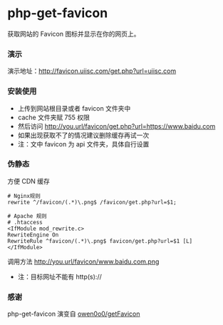 # php-get-favicon

获取网站的 Favicon 图标并显示在你的网页上。

### 演示

演示地址：<a href="http://favicon.uiisc.com/get.php?url=uiisc.com" target="_blank">http://favicon.uiisc.com/get.php?url=uiisc.com</a>

### 安装使用

- 上传到网站根目录或者 favicon 文件夹中
- cache 文件夹赋 755 权限
- 然后访问 http://you.url/favicon/get.php?url=https://www.baidu.com
- 如果出现获取不了的情况建议删除缓存再试一次
- 注：文中 favicon 为 api 文件夹，具体自行设置

### 伪静态

方便 CDN 缓存

```nginx
# Nginx规则
rewrite ^/favicon/(.*)\.png$ /favicon/get.php?url=$1;

# Apache 规则
# .htaccess
<IfModule mod_rewrite.c>
RewriteEngine On
RewriteRule ^favicon/(.*)\.png$ favicon/get.php?url=$1 [L]
</IfModule>
```

调用方法 http://you.url/favicon/www.baidu.com.png

- 注：目标网址不能有 http(s)://

### 感谢

php-get-favicon 演变自 <a href="https://github.com/owen0o0/getFavicon" target="_blank">owen0o0/getFavicon</a>
